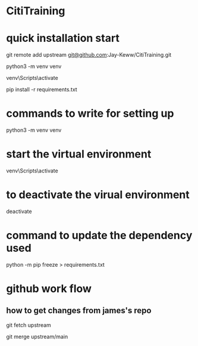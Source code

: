 # CitiTraining

# quick installation start

git remote add upstream git@github.com:Jay-Keww/CitiTraining.git

python3 -m venv venv

venv\Scripts\activate

pip install -r requirements.txt

# commands to write for setting up

python3 -m venv venv

# start the virtual environment

venv\Scripts\activate

# to deactivate the virual environment

deactivate

# command to update the dependency used

python -m pip freeze > requirements.txt

# github work flow

## how to get changes from james's repo

git fetch upstream

git merge upstream/main
